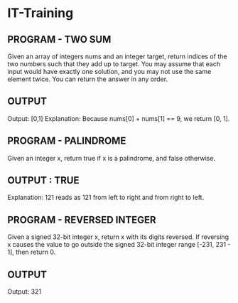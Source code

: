 # IT-Training

## PROGRAM - TWO SUM

Given an array of integers nums and an integer target, return indices of the two numbers such that they add up to target.
You may assume that each input would have exactly one solution, and you may not use the same element twice.
You can return the answer in any order.

## OUTPUT

Output: [0,1]
Explanation: Because nums[0] + nums[1] == 9, we return [0, 1].

## PROGRAM - PALINDROME

Given an integer x, return true if x is a 
palindrome, and false otherwise.

## OUTPUT : TRUE
Explanation: 121 reads as 121 from left to right and from right to left.

## PROGRAM - REVERSED INTEGER

Given a signed 32-bit integer x, return x with its digits reversed. If reversing x causes the value to go outside the signed 32-bit integer range [-231, 231 - 1], then return 0.

## OUTPUT
Output: 321
